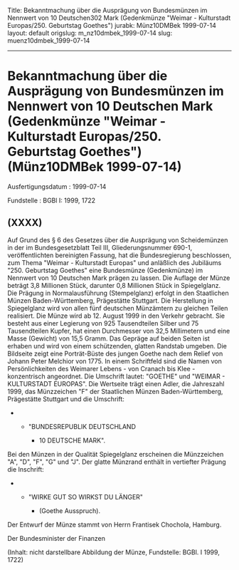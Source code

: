 Title: Bekanntmachung über die Ausprägung von Bundesmünzen im Nennwert von 10 Deutschen302
  Mark (Gedenkmünze "Weimar - Kulturstadt Europas/250. Geburtstag Goethes")
jurabk: Münz10DMBek 1999-07-14
layout: default
origslug: m_nz10dmbek_1999-07-14
slug: muenz10dmbek_1999-07-14

---

# Bekanntmachung über die Ausprägung von Bundesmünzen im Nennwert von 10 Deutschen Mark (Gedenkmünze "Weimar - Kulturstadt Europas/250. Geburtstag Goethes") (Münz10DMBek 1999-07-14)

Ausfertigungsdatum
:   1999-07-14

Fundstelle
:   BGBl I: 1999, 1722



## (XXXX)

Auf Grund des § 6 des Gesetzes über die Ausprägung von Scheidemünzen
in der im Bundesgesetzblatt Teil III, Gliederungsnummer 690-1,
veröffentlichten bereinigten Fassung, hat die Bundesregierung
beschlossen, zum Thema "Weimar - Kulturstadt Europas" und anläßlich
des Jubiläums "250. Geburtstag Goethes" eine Bundesmünze (Gedenkmünze)
im Nennwert von 10 Deutschen Mark prägen zu lassen.
Die Auflage der Münze beträgt 3,8 Millionen Stück, darunter 0,8
Millionen Stück in Spiegelglanz. Die Prägung in Normalausführung
(Stempelglanz) erfolgt in den Staatlichen Münzen Baden-Württemberg,
Prägestätte Stuttgart. Die Herstellung in Spiegelglanz wird von allen
fünf deutschen Münzämtern zu gleichen Teilen realisiert.
Die Münze wird ab 12. August 1999 in den Verkehr gebracht. Sie besteht
aus einer Legierung von 925 Tausendteilen Silber und 75 Tausendteilen
Kupfer, hat einen Durchmesser von 32,5 Millimetern und eine Masse
(Gewicht) von 15,5 Gramm. Das Gepräge auf beiden Seiten ist erhaben
und wird von einem schützenden, glatten Randstab umgeben.
Die Bildseite zeigt eine Porträt-Büste des jungen Goethe nach dem
Relief von Johann Peter Melchior von 1775. In einem Schriftfeld sind
die Namen von Persönlichkeiten des Weimarer Lebens - von Cranach bis
Klee - konzentrisch angeordnet. Die Umschrift lautet:
"GOETHE" und "WEIMAR - KULTURSTADT EUROPAS".
Die Wertseite trägt einen Adler, die Jahreszahl 1999, das Münzzeichen
"F" der Staatlichen Münzen Baden-Württemberg, Prägestätte Stuttgart
und die Umschrift:

*
    *   "BUNDESREPUBLIK DEUTSCHLAND

        *   10 DEUTSCHE MARK".









Bei den Münzen in der Qualität Spiegelglanz erscheinen die Münzzeichen
"A", "D", "F", "G" und "J".
Der glatte Münzrand enthält in vertiefter Prägung die Inschrift:

*
    *   "WIRKE GUT SO WIRKST DU LÄNGER"

        *   (Goethe Ausspruch).









Der Entwurf der Münze stammt von Herrn Frantisek Chochola, Hamburg.

Der Bundesminister der Finanzen

(Inhalt: nicht darstellbare Abbildung der Münze,
Fundstelle: BGBl. I 1999, 1722)

